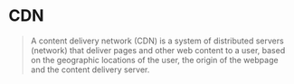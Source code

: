 # CDN

> A content delivery network (CDN) is a system of distributed servers (network) that deliver pages and other web content to a user, based on the geographic locations of the user, the origin of the webpage and the content delivery server.
